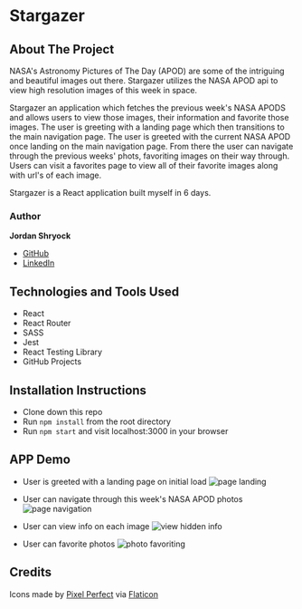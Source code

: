 # Stargazer

## About The Project
NASA's Astronomy Pictures of The Day (APOD) are some of the intriguing and beautiful images out there. Stargazer utilizes the NASA APOD api to view high resolution images of this week in space. 

Stargazer an application which fetches the previous week's NASA APODS and allows users to view those images, their information and favorite those images. The user is greeting with a landing page which then transitions to the main navigation page. The user is greeted with the current NASA APOD once landing on the main navigation page. From there the user can navigate through the previous weeks' phots, favoriting images on their way through. Users can visit a favorites page to view all of their favorite images along with url's of each image.

Stargazer is a React application built myself in 6 days.

### Author

**Jordan Shryock**
 * [GitHub](https://github.com/jordy1611)
 * [LinkedIn](https://www.linkedin.com/in/jordan-shryock-6a48b9113/)
 
## Technologies and Tools Used
- React
- React Router
- SASS
- Jest
- React Testing Library
- GitHub Projects

## Installation Instructions

- Clone down this repo
- Run `npm install` from the root directory
- Run `npm start` and visit localhost:3000 in your browser

## APP Demo

* User is greeted with a landing page on initial load
![page landing](./src/assets/Landing.gif)

* User can navigate through this week's NASA APOD photos
![page navigation](./src/assets/pageNav.gif)

* User can view info on each image
![view hidden info](./src/assets/hiddenInfoDisplay.gif)

* User can favorite photos
![photo favoriting](./src/assets/favoriting.gif)




## Credits
Icons made by [Pixel Perfect](https://www.flaticon.com/authors/pixel-perfect) via [Flaticon](www.flaticon.com)
